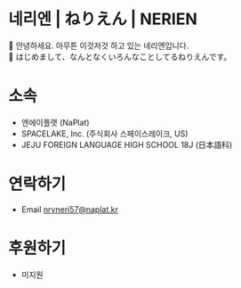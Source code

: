 # 네리엔 | ねりえん | NERIEN
👋 안녕하세요. 아무튼 이것저것 하고 있는 네리엔입니다.<br>
👋 はじめまして、なんとなくいろんなことしてるねりえんです。<br>
# 소속
- 엔에이플랫 (NaPlat)
- SPACELAKE, Inc. (주식회사 스페이스레이크, US)
- JEJU FOREIGN LANGUAGE HIGH SCHOOL 18J (日本語科)
# 연락하기
- Email nryneri57@naplat.kr
# 후원하기
- 미지원

